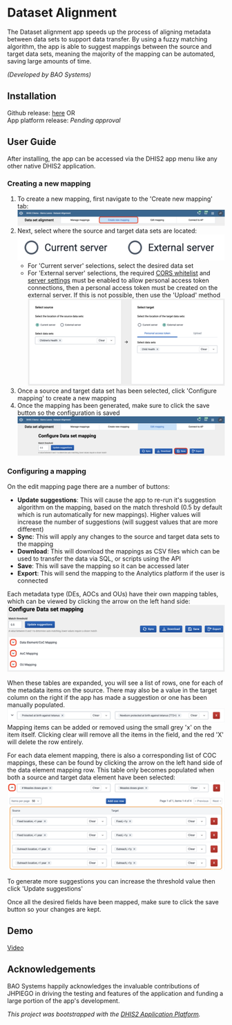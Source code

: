 # Dataset Alignment

The Dataset alignment app speeds up the process of aligning metadata between data sets to support data transfer. By using a fuzzy matching algorithm, the app is able to suggest mappings between the source and target data sets, meaning the majority of the mapping can be automated, saving large amounts of time.

_(Developed by BAO Systems)_

## Installation

Github release: [here](https://github.com/baosystems/metadata-alignment/releases/) OR  
App platform release: _Pending approval_

## User Guide

After installing, the app can be accessed via the DHIS2 app menu like any other native DHIS2 application.

### Creating a new mapping

1. To create a new mapping, first navigate to the 'Create new mapping' tab:  
   ![createNewMapping](./docs/img/createNewMapping.png)
1. Next, select where the source and target data sets are located:  
   ![dsLocations](./docs/img/dsLocations.png)
   - For 'Current server' selections, select the desired data set
   - For 'External server' selections, the required [CORS whitelist](https://docs.dhis2.org/en/use/user-guides/dhis-core-version-239/configuring-the-system/system-settings.html?h=cors+whitelist+2.39#system_access_settings:~:text=12%20or%2014.-,CORS%20whitelist,-Whitelists%20a) and [server settings](<https://docs.dhis2.org/en/use/user-guides/dhis-core-version-239/working-with-your-account/personal-access-tokens.html?h=personal+access+token+2.39#server-configuration:~:text=%2C%0A%20%20%20%20%7D%2C%0A%7D)%3B-,Server%20configuration,-%C2%B6>) must be enabled to allow personal access token connections, then a personal access token must be created on the external server. If this is not possible, then use the 'Upload' method  
     ![configureConnections](./docs/img/configureConnections.png)
1. Once a source and target data set has been selected, click 'Configure mapping' to create a new mapping
1. Once the mapping has been generated, make sure to click the save button so the configuration is saved  
   ![saveMapping](./docs/img/saveMapping.png)

### Configuring a mapping

On the edit mapping page there are a number of buttons:

- **Update suggestions**: This will cause the app to re-run it's suggestion algorithm on the mapping, based on the match threshold (0.5 by default which is run automatically for new mappings). Higher values will increase the number of suggestions (will suggest values that are more different)
- **Sync**: This will apply any changes to the source and target data sets to the mapping
- **Download**: This will download the mappings as CSV files which can be used to transfer the data via SQL, or scripts using the API
- **Save**: This will save the mapping so it can be accessed later
- **Export**: This will send the mapping to the Analytics platform if the user is connected

Each metadata type (DEs, AOCs and OUs) have their own mapping tables, which can be viewed by clicking the arrow on the left hand side:  
![expandTables](./docs/img/expandTables.png)

When these tables are expanded, you will see a list of rows, one for each of the metadata items on the source. There may also be a value in the target column on the right if the app has made a suggestion or one has been manually populated.  
![deMapping](./docs/img/deMapping.png)  
Mapping items can be added or removed using the small grey 'x' on the item itself. Clicking clear will remove all the items in the field, and the red 'X' will delete the row entirely.

For each data element mapping, there is also a corresponding list of COC mappings, these can be found by clicking the arrow on the left hand side of the data element mapping row. This table only becomes populated when both a source and target data element have been selected:  
![cocMapping](./docs/img/cocMapping.png)

To generate more suggestions you can increase the threshold value then click 'Update suggestions'

Once all the desired fields have been mapped, make sure to click the save button so your changes are kept.

## Demo

[Video](https://github.com/baosystems/metadata-alignment/releases/download/v1.10.1/DataSetAlignement.mp4)

## Acknowledgements

BAO Systems happily acknowledges the invaluable contributions of JHPIEGO in driving the testing and features of the application and funding a large portion of the app's development.

_This project was bootstrapped with the [DHIS2 Application Platform](https://github.com/dhis2/app-platform)._
